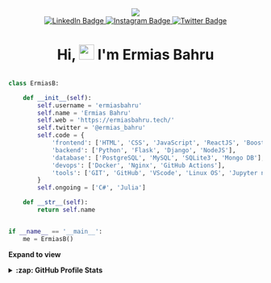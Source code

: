 <div align="center">
  <img src="https://user-images.githubusercontent.com/98729397/179342328-27a8c853-cb31-4ba8-95da-e978a395366c.png" />
  <div id="badges">
  <a href="https://www.linkedin.com/in/ermias-bahru-42a057222" target="_blank">
    <img src="https://img.shields.io/badge/LinkedIn-blue?style=for-the-badge&logo=linkedin&logoColor=white" alt="LinkedIn Badge"/>
  </a>
  <a href="https://www.instagram.com/ermias_bahru" target="_blank">
    <img src="https://img.shields.io/badge/Instagram-E4405F?style=for-the-badge&logo=instagram&logoColor=white" alt="Instagram Badge"/>
  </a>
  <a href="https://twitter.com/ermias_bahru" target="_blank">
    <img src="https://img.shields.io/badge/Twitter-blue?style=for-the-badge&logo=twitter&logoColor=white" alt="Twitter Badge"/>
  </a>
</div>
  <img src="https://komarev.com/ghpvc/?username=ErmiasBahru&style=flat-square&color=blue" alt=""/>
 <h1>
  Hi,
  <img src="https://media.giphy.com/media/hvRJCLFzcasrR4ia7z/giphy.gif" width="30px" height="30px"/>
   I'm Ermias Bahru
</h1>
</div>

```python

class ErmiasB:

    def __init__(self):
        self.username = 'ermiasbahru'
        self.name = 'Ermias Bahru'
        self.web = 'https://ermiasbahru.tech/'
        self.twitter = '@ermias_bahru'
        self.code = {
            'frontend': ['HTML', 'CSS', 'JavaScript', 'ReactJS', 'Boostrap', 'TailWind'],
            'backend': ['Python', 'Flask', 'Django', 'NodeJS'],
            'database': ['PostgreSQL', 'MySQL', 'SQLite3', 'Mongo DB'],
            'devops': ['Docker', 'Nginx', 'GitHub Actions'],
            'tools': ['GIT', 'GitHub', 'VScode', 'Linux OS', 'Jupyter notebook']
        }
        self.ongoing = ['C#', 'Julia']

    def __str__(self):
        return self.name


if __name__ == '__main__':
    me = ErmiasB()

```

**Expand to view**
<details>
  <summary><b>:zap: GitHub Profile Stats</b></summary>
  <br>
  
  ![GitHub Stats Card]
  
</details>

<!-- links -->

[github stats card]: https://github-readme-stats.vercel.app/api?username=ermiasbahru


<!---
ErmiasBahru/ErmiasBahru is a ✨ special ✨ repository because its `README.md` (this file) appears on your GitHub profile.
You can click the Preview link to take a look at your changes.
--->
